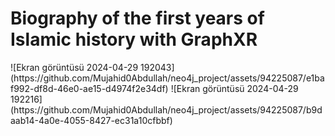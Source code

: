 <h1 >Biography of the first years of Islamic history with GraphXR</h1>
![Ekran görüntüsü 2024-04-29 192043](https://github.com/Mujahid0Abdullah/neo4j_project/assets/94225087/e1baf992-df8d-46e0-ae15-d4974f2e34df)
![Ekran görüntüsü 2024-04-29 192216](https://github.com/Mujahid0Abdullah/neo4j_project/assets/94225087/b9daab14-4a0e-4055-8427-ec31a10cfbbf)
